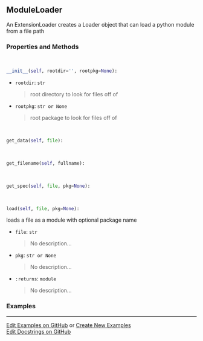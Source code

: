 ## <a id="RynLib.RynUtils.ModuleLoader.ModuleLoader">ModuleLoader</a>
An ExtensionLoader creates a Loader object that can load a python module from a file path

### Properties and Methods
<a id="RynLib.RynUtils.ModuleLoader.ModuleLoader.__init__">&nbsp;</a>
```python
__init__(self, rootdir='', rootpkg=None): 
```

- `rootdir`: `str`
    >root directory to look for files off of
- `rootpkg`: `str or None`
    >root package to look for files off of

<a id="RynLib.RynUtils.ModuleLoader.ModuleLoader.get_data">&nbsp;</a>
```python
get_data(self, file): 
```

<a id="RynLib.RynUtils.ModuleLoader.ModuleLoader.get_filename">&nbsp;</a>
```python
get_filename(self, fullname): 
```

<a id="RynLib.RynUtils.ModuleLoader.ModuleLoader.get_spec">&nbsp;</a>
```python
get_spec(self, file, pkg=None): 
```

<a id="RynLib.RynUtils.ModuleLoader.ModuleLoader.load">&nbsp;</a>
```python
load(self, file, pkg=None): 
```
loads a file as a module with optional package name
- `file`: `str`
    >No description...
- `pkg`: `str or None`
    >No description...
- `:returns`: `module`
    >No description...

### Examples


___

[Edit Examples on GitHub](https://github.com/McCoyGroup/References/edit/gh-pages/Documentation/examples/RynLib/RynUtils/ModuleLoader/ModuleLoader.md) or 
[Create New Examples](https://github.com/McCoyGroup/References/new/gh-pages/?filename=Documentation/examples/RynLib/RynUtils/ModuleLoader/ModuleLoader.md) <br/>
[Edit Docstrings on GitHub](https://github.com/McCoyGroup/RynLib/edit/master/RynUtils/ModuleLoader.py?message=Update%20Docs)